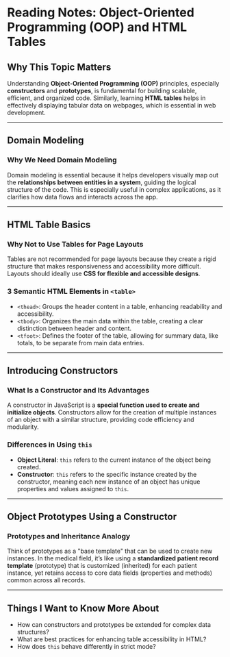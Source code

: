 # Reading Notes: Object-Oriented Programming (OOP) and HTML Tables

## Why This Topic Matters

Understanding **Object-Oriented Programming (OOP)** principles, especially **constructors** and **prototypes**, is fundamental for building scalable, efficient, and organized code. Similarly, learning **HTML tables** helps in effectively displaying tabular data on webpages, which is essential in web development.

---

## Domain Modeling

### Why We Need Domain Modeling

Domain modeling is essential because it helps developers visually map out the **relationships between entities in a system**, guiding the logical structure of the code. This is especially useful in complex applications, as it clarifies how data flows and interacts across the app.

---

## HTML Table Basics

### Why Not to Use Tables for Page Layouts

Tables are not recommended for page layouts because they create a rigid structure that makes responsiveness and accessibility more difficult. Layouts should ideally use **CSS for flexible and accessible designs**.

### 3 Semantic HTML Elements in `<table>`

- `<thead>`: Groups the header content in a table, enhancing readability and accessibility.
- `<tbody>`: Organizes the main data within the table, creating a clear distinction between header and content.
- `<tfoot>`: Defines the footer of the table, allowing for summary data, like totals, to be separate from main data entries.

---

## Introducing Constructors

### What Is a Constructor and Its Advantages

A constructor in JavaScript is a **special function used to create and initialize objects**. Constructors allow for the creation of multiple instances of an object with a similar structure, providing code efficiency and modularity.

### Differences in Using `this`

- **Object Literal**: `this` refers to the current instance of the object being created.
- **Constructor**: `this` refers to the specific instance created by the constructor, meaning each new instance of an object has unique properties and values assigned to `this`.

---

## Object Prototypes Using a Constructor

### Prototypes and Inheritance Analogy

Think of prototypes as a "base template" that can be used to create new instances. In the medical field, it’s like using a **standardized patient record template** (prototype) that is customized (inherited) for each patient instance, yet retains access to core data fields (properties and methods) common across all records.

---

## Things I Want to Know More About

- How can constructors and prototypes be extended for complex data structures?
- What are best practices for enhancing table accessibility in HTML?
- How does `this` behave differently in strict mode?

